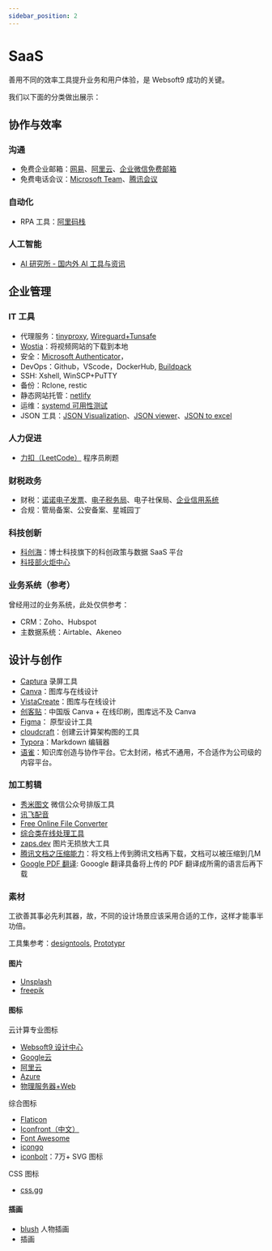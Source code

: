 ```yaml
---
sidebar_position: 2
---
```

 
# SaaS

善用不同的效率工具提升业务和用户体验，是 Websoft9 成功的关键。

我们以下面的分类做出展示：  

## 协作与效率

### 沟通

* 免费企业邮箱：[网易](https://ym.163.com/)、[阿里云](https://wanwang.aliyun.com/mail)、[企业微信免费邮箱](https://work.weixin.qq.com/mail/)
* 免费电话会议：[Microsoft Team](https://www.microsoft.com/zh-cn/microsoft-teams/log-in)、[腾讯会议](https://meeting.tencent.com/)

### 自动化

* RPA 工具：[阿里码栈](https://codestore.taobao.com/index.htm)   

### 人工智能

* [AI 研究所 - 国内外 AI 工具与资讯](https://www.aiyjs.com/)

## 企业管理

### IT 工具

* 代理服务：[tinyproxy](https://github.com/Websoft9/docker-library/tree/main/apps/tinyproxy), [Wireguard+Tunsafe](https://github.com/Websoft9/docker-library/tree/main/apps/wireguard)
* [Wostia](https://wistia.com/)：将视频网站的下载到本地
* 安全：[Microsoft Authenticator](https://support.microsoft.com/zh-cn/account-billing/%E4%B8%8B%E8%BD%BD%E5%B9%B6%E5%AE%89%E8%A3%85microsoft-authenticator%E5%BA%94%E7%94%A8-351498fc-850a-45da-b7b6-27e523b8702a)，
* DevOps：Github，VScode，DockerHub, [Buildpack](https://github.com/buildpacks)
* SSH: Xshell, WinSCP+PuTTY
* 备份：Rclone, restic
* 静态网站托管：[netlify](https://www.netlify.com)
* 运维：[systemd 可用性测试](https://systemd-by-example.com/)
* JSON 工具：[JSON Visualization](https://altearius.github.io/tools/json/index.html)、[JSON viewer](https://jsonhero.io/)、[JSON to excel](https://jsontoexcel.com/)


### 人力促进

* [力扣（LeetCode）](https://leetcode.cn/) 程序员刷题

### 财税政务

* 财税：[诺诺电子发票](https://fp.jss.com.cn/#/)、[电子税务局](https://etax.hunan.chinatax.gov.cn/wsbs/)、电子社保局、[企业信用系统](http://gx.gsxt.gov.cn/)
* 合规：管局备案、公安备案、星城园丁

### 科技创新

* [科创海](https://kch.boshiyun.com.cn)：博士科技旗下的科创政策与数据 SaaS 平台
* [科技部火炬中心](http://www.chinatorch.gov.cn/)

### 业务系统（参考）

曾经用过的业务系统，此处仅供参考：  

* CRM：Zoho、Hubspot
* 主数据系统：Airtable、Akeneo

## 设计与创作

* [Captura](https://mathewsachin.github.io/Captura/) 录屏工具
* [Canva](https://www.canva.cn/)：图库与在线设计
* [VistaCreate](https://create.vista.com/)：图库与在线设计
* [创客贴](https://www.chuangkit.com/)：中国版 Canva + 在线印刷，图库远不及 Canva
* [Figma](https://www.figma.com/)： 原型设计工具
* [cloudcraft](https://www.cloudcraft.co/)：创建云计算架构图的工具
* [Typora](https://typoraio.cn/)：Markdown 编辑器
* [语雀](https://yuque.com)：知识库创造与协作平台。它太封闭，格式不通用，不合适作为公司级的内容平台。

### 加工剪辑

* [秀米图文](https://xiumi.us/#/) 微信公众号排版工具
* [讯飞配音](https://peiyin.xunfei.cn/)
* [Free Online File Converter](https://www.online-convert.com/)
* [综合类在线处理工具](https://123apps.com/cn/)
* [zaps.dev](https://ojoy.zaps.dev/) 图片无损放大工具
* [腾讯文档之压缩能力](https://docs.qq.com/)：将文档上传到腾讯文档再下载，文档可以被压缩到几M
* [Google PDF 翻译](https://translate.google.com/?hl=en&sl=auto&tl=zh-CN&op=docs): Gooogle 翻译具备将上传的 PDF 翻译成所需的语言后再下载 

### 素材 

工欲善其事必先利其器，故，不同的设计场景应该采用合适的工作，这样才能事半功倍。

工具集参考：[designtools](https://designtools.cc/), [Prototypr](https://prototypr.io/prototyping/)

#### 图片

- [Unsplash](https://unsplash.com/)
- [freepik](https://www.freepik.com/)

#### 图标

云计算专业图标  

- [Websoft9 设计中心](https://www.iconfont.cn/user/detail?uid=7994141)
- [Google云](https://cloud.google.com/icons/)
- [阿里云](https://www.iconfont.cn/user/detail?userViewType=collections&uid=6856114)
- [Azure](https://www.microsoft.com/en-us/surface?icid=mscom_marcom_dlc)
- [物理服务器+Web](https://www.iconfinder.com/WHCompare)

综合图标  

- [Flaticon](https://www.flaticon.com/)
- [Iconfront（中文）](https://www.iconfont.cn/)
- [Font Awesome](https://fontawesome.com/)
- [icongo](https://icongo.github.io/#/)
- [iconbolt](https://www.iconbolt.com/)：7万+ SVG 图标

CSS 图标

- [css.gg](https://css.gg/)

#### 插画

* [blush](https://blush.design/zh-CN/plans) 人物插画
* [](https://iconscout.com/) 插画
